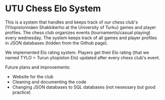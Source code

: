 # UTU Chess Elo System

This is a system that handles and keeps track of our chess club's (Yliopistonmäen Shakkikerho at the University of Turku) games and player profiles. The chess club organizes events (tournaments/casual playing) every wednesday. The system keeps track of all games and player profiles in JSON databases (hidden from the Github page).

We implemented Elo rating system. Players get their Elo rating (that we named TYLO  = Turun yliopiston Elo) updated after every chess club's event.

Future plans and improvements:
- Website for the club
- Cleaning and documenting the code
- Changing JSON databases to SQL databases (not nesessary but good practice)
